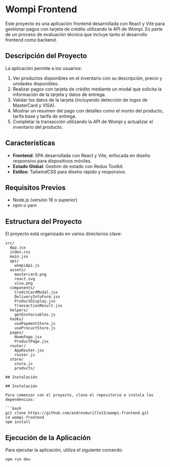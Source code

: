 # Wompi Frontend

Este proyecto es una aplicación frontend desarrollada con React y Vite para gestionar pagos con tarjeta de crédito utilizando la API de Wompi. Es parte de un proceso de evaluación técnica que incluye tanto el desarrollo frontend como backend.

## Descripción del Proyecto

La aplicación permite a los usuarios:
1. Ver productos disponibles en el inventario con su descripción, precio y unidades disponibles.
2. Realizar pagos con tarjeta de crédito mediante un modal que solicita la información de la tarjeta y datos de entrega.
3. Validar los datos de la tarjeta (incluyendo detección de logos de MasterCard y VISA).
4. Mostrar un resumen del pago con detalles como el monto del producto, tarifa base y tarifa de entrega.
5. Completar la transacción utilizando la API de Wompi y actualizar el inventario del producto.

## Características

- **Frontend**: SPA desarrollada con React y Vite, enfocada en diseño responsivo para dispositivos móviles.
- **Estado Global**: Gestión de estado con Redux Toolkit.
- **Estilos**: TailwindCSS para diseño rápido y responsivo.
<!-- - **Pruebas**: Cobertura de pruebas superior al 80% con Jest.
- **Despliegue**: Aplicación desplegada en AWS utilizando servicios como S3, CloudFront y RDS. -->

## Requisitos Previos

- Node.js (versión 16 o superior)
- npm o yarn

## Estructura del Proyecto

El proyecto está organizado en varios directorios clave:

```plaintext
src/
  App.jsx
  index.css
  main.jsx
  api/
    wompiApi.js
  assets/
    mastercard.png
    react.svg
    visa.png
  components/
    CreditCardModal.jsx
    DeliveryInfoForm.jsx
    ProductDisplay.jsx
    TransactionResult.jsx
  helpers/
    getEnvVariables.js
  hooks/
    usePaymentStore.js
    useProcuctStore.js
  pages/
    HomePage.jsx
    ProductPage.jsx
  router/
    AppRouter.jsx
    router.js
  store/
    store.js
    products/

## Instalación

## Instalación

Para comenzar con el proyecto, clona el repositorio e instala las dependencias:

```bash
git clone https://github.com/andresmurillo13/wompi-frontend.git
cd wompi-frontend
npm install
```

## Ejecución de la Aplicación

Para ejecutar la aplicación, utiliza el siguiente comando:

```bash
npm run dev
```
